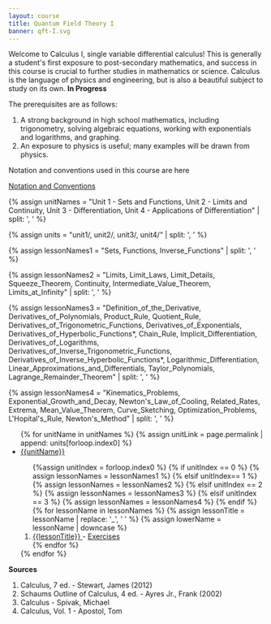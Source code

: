 ```yaml
---
layout: course
title: Quantum Field Theory I
banner: qft-I.svg
---
```


Welcome to Calculus I, single variable differential calculus! This is generally a student's first exposure to post-secondary mathematics, and success in this course is crucial to further studies in mathematics or science. Calculus is the language of physics and engineering, but is also a beautiful subject to study on its own. **In Progress**

The prerequisites are as follows:
1. A strong background in high school mathematics, including trigonometry, solving algebraic equations, working with exponentials and logarithms, and graphing.
2. An exposure to physics is useful; many examples will be drawn from physics. 

Notation and conventions used in this course are here

<a class = "page-link" href = "/calculus-I/notation"> Notation and Conventions </a>

{% assign unitNames = "Unit 1 - Sets and Functions, Unit 2 - Limits and Continuity, Unit 3 - Differentiation, Unit 4 - Applications of Differentiation" | split: ', ' %}

{% assign units = "unit1/, unit2/, unit3/, unit4/" | split: ', ' %}

{% assign lessonNames1 = "Sets, Functions, Inverse_Functions" | split: ', ' %}

{% assign lessonNames2 = "Limits, Limit_Laws, Limit_Details, Squeeze_Theorem, Continuity, Intermediate_Value_Theorem, Limits_at_Infinity" | split: ', ' %}

{% assign lessonNames3 = "Definition_of_the_Derivative, Derivatives_of_Polynomials, Product_Rule, Quotient_Rule, Derivatives_of_Trigonometric_Functions, Derivatives_of_Exponentials, Derivatives_of_Hyperbolic_Functions*, Chain_Rule, Implicit_Differentiation, Derivatives_of_Logarithms, Derivatives_of_Inverse_Trigonometric_Functions, Derivatives_of_Inverse_Hyperbolic_Functions*, Logarithmic_Differentiation, Linear_Approximations_and_Differentials, Taylor_Polynomials, Lagrange_Remainder_Theorem" | split: ', ' %}

{% assign lessonNames4 = "Kinematics_Problems, Exponential_Growth_and_Decay, Newton's_Law_of_Cooling, Related_Rates, Extrema, Mean_Value_Theorem, Curve_Sketching, Optimization_Problems, L'Hopital's_Rule, Newton's_Method" | split: ', ' %}

<ul>
{% for unitName in unitNames %}
{% assign unitLink = page.permalink | append: units[forloop.index0] %}
<li>  <a class="page-link" href="{{unitLink}}"> {{unitName}} </a> </li>
<ol> {%assign unitIndex = forloop.index0 %}
{% if unitIndex == 0 %} {% assign lessonNames = lessonNames1 %}
{% elsif unitIndex== 1 %}  {% assign lessonNames = lessonNames2 %}
{% elsif unitIndex == 2 %}  {% assign lessonNames = lessonNames3 %}
{% elsif unitIndex == 3 %}  {% assign lessonNames = lessonNames4 %}
{% endif %}
{% for lessonName in lessonNames %}
{% assign lessonTitle = lessonName | replace:  '_', ' ' %}
{% assign lowerName = lessonName | downcase %}
<li> <a class = "page-link" href = "{{ lowerName | prepend: units[unitIndex] | prepend: current_page.permalink }}"> {{lessonTitle}} </a> - <a class = "page-link" href = "{{ lowerName | prepend: units[unitIndex] | prepend: current_page.permalink | append: "-exercises" }}"> Exercises </a> </li>
{% endfor %}
</ol>
{% endfor %}
</ul>

**Sources**

1. Calculus, 7 ed. - Stewart, James (2012)
2. Schaums Outline of Calculus, 4 ed. - Ayres Jr., Frank (2002)
3. Calculus - Spivak, Michael 
4. Calculus, Vol. 1 - Apostol, Tom 
